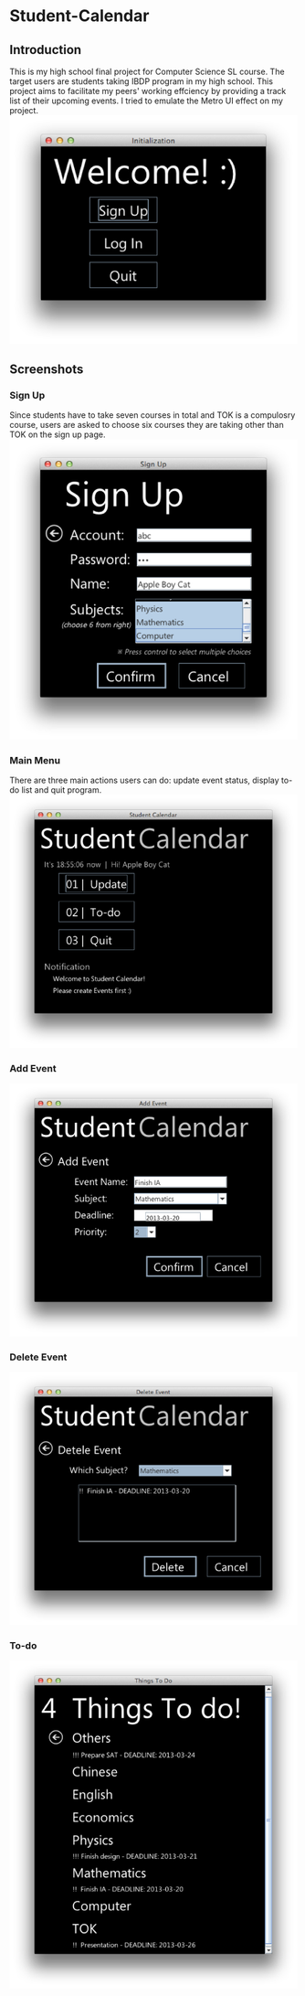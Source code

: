 # Student-Calendar

## Introduction
  This is my high school final project for Computer Science SL course. The target users are students taking IBDP program in my high school. This project aims to facilitate my peers' working effciency by providing a track list of their upcoming events. I tried to emulate the Metro UI effect on my project.
![welcome](https://raw.githubusercontent.com/nammmm/Student-Calendar/master/screenshots/01_Welcome.png)
  
## Screenshots
### Sign Up
  Since students have to take seven courses in total and TOK is a compulosry course, users are asked to choose six courses they are taking other than TOK on the sign up page.
![sign_up](https://raw.githubusercontent.com/nammmm/Student-Calendar/master/screenshots/03_SignUp.png)

### Main Menu
  There are three main actions users can do: update event status, display to-do list and quit program.
![main_menu](https://raw.githubusercontent.com/nammmm/Student-Calendar/master/screenshots/04_Main.png)

### Add Event
![add_event](https://raw.githubusercontent.com/nammmm/Student-Calendar/master/screenshots/06_AddEvent.png)

### Delete Event
![delete_event](https://raw.githubusercontent.com/nammmm/Student-Calendar/master/screenshots/07_DeleteEvent.png)

### To-do
![to_do](https://raw.githubusercontent.com/nammmm/Student-Calendar/master/screenshots/08_Todo.png)

